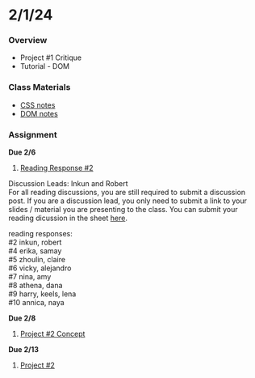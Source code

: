 # 2/1/24
### Overview  
* Project #1 Critique
* Tutorial - DOM
### Class Materials
* [CSS notes](../../notes/css.md)
* [DOM notes](../../notes/dom.md)
### Assignment
**Due 2/6**
1. [Reading Response #2](https://github.com/samheckle/networked-media-sp-24/blob/main/assignments/readings.md#reading-response-2)  

Discussion Leads: Inkun and Robert    
For all reading discussions, you are still required to submit a discussion post. If you are a discussion lead, you only need to submit a link to your slides / material you are presenting to the class. You can submit your reading dicussion in the sheet [here](https://docs.google.com/spreadsheets/d/1I4rMb-gg-LCbdFIfDhe7uzGNk5gqZN4I2E5XjWZsquM/edit#gid=1715658920).

reading responses:  
#2    				inkun, robert    
#4    				erika, samay    
#5    				zhoulin, claire    
#6    				vicky, alejandro    
#7    				nina, amy    
#8    				athena, dana    
#9    				harry, keels, lena  
#10    			  annica, naya	

**Due 2/8**
1. [Project #2 Concept](https://github.com/samheckle/networked-media-sp-24/blob/main/assignments/projects.md#project-2)

**Due 2/13**
1. [Project #2](https://github.com/samheckle/networked-media-sp-24/blob/main/assignments/projects.md#project-2)
